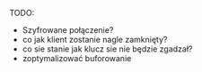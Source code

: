 TODO:
- Szyfrowane połączenie?
- co jak klient zostanie nagle zamknięty?
- co sie stanie jak klucz sie nie będzie zgadzał?
- zoptymalizować buforowanie
